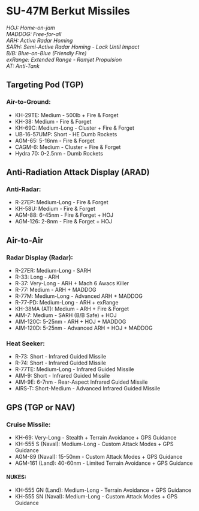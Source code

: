 # SU-47M Berkut Missiles

_HOJ: Home-on-jam  
MADDOG: Free-for-all  
ARH: Active Radar Homing  
SARH: Semi-Active Radar Homing - Lock Until Impact  
B/B: Blue-on-Blue (Friendly Fire)  
exRange: Extended Range - Ramjet Propulsion  
AT: Anti-Tank_

## **Targeting Pod (TGP)**

### **Air-to-Ground:**

- KH-29TE: Medium - 500lb + Fire & Forget
- KH-38: Medium - Fire & Forget
- KH-69C: Medium-Long - Cluster + Fire & Forget
- UB-16-57UMP: Short - HE Dumb Rockets
- AGM-65: 5-16nm - Fire & Forget
- CAGM-6: Medium - Cluster + Fire & Forget
- Hydra 70: 0-2.5nm - Dumb Rockets

## **Anti-Radiation Attack Display (ARAD)**

### **Anti-Radar:**

- R-27EP: Medium-Long - Fire & Forget
- KH-58U: Medium - Fire & Forget
- AGM-88: 6-45nm - Fire & Forget + HOJ
- AGM-126: 2-8nm - Fire & Forget + HOJ

## **Air-to-Air**

### **Radar Display (Radar):**

- R-27ER: Medium-Long - SARH
- R-33: Long - ARH
- R-37: Very-Long - ARH + Mach 6 Awacs Killer
- R-77: Medium - ARH + MADDOG
- R-77M: Medium-Long - Advanced ARH + MADDOG
- R-77-PD: Medium-Long - ARH + exRange
- KH-38MA (AT): Medium - ARH + Fire & Forget
- AIM-7: Medium - SARH (B/B Safe) + HOJ
- AIM-120C: 5-25nm - ARH + HOJ + MADDOG
- AIM-120D: 5-25nm - Advanced ARH + HOJ + MADDOG

### **Heat Seeker:**

- R-73: Short - Infrared Guided Missile
- R-74: Short - Infrared Guided Missile
- R-77TE: Medium-Long - Infrared Guided Missile
- AIM-9: Short - Infrared Guided Missile
- AIM-9E: 6-7nm - Rear-Aspect Infrared Guided Missile
- AIRS-T: Short-Medium - Advanced Infrared Guided Missile

## **GPS (TGP or NAV)**

### **Cruise Missile:**

- KH-69: Very-Long - Stealth + Terrain Avoidance + GPS Guidance
- KH-555 S (Naval): Medium-Long - Custom Attack Modes + GPS Guidance
- AGM-89 (Naval): 15-50nm - Custom Attack Modes + GPS Guidance
- AGM-161 (Land): 40-60nm - Limited Terrain Avoidance + GPS Guidance

#### **NUKES:**

- KH-555 GN (Land): Medium-Long - Terrain Avoidance + GPS Guidance
- KH-555 SN (Naval): Medium-Long - Custom Attack Modes + GPS Guidance
